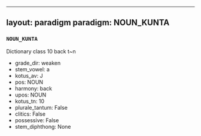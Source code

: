 
---
layout: paradigm
paradigm: NOUN_KUNTA
---
### ` NOUN_KUNTA `

Dictionary class 10 back t~n
* grade_dir: weaken
* stem_vowel: a
* kotus_av: J
* pos: NOUN
* harmony: back
* upos: NOUN
* kotus_tn: 10
* plurale_tantum: False
* clitics: False
* possessive: False
* stem_diphthong: None
